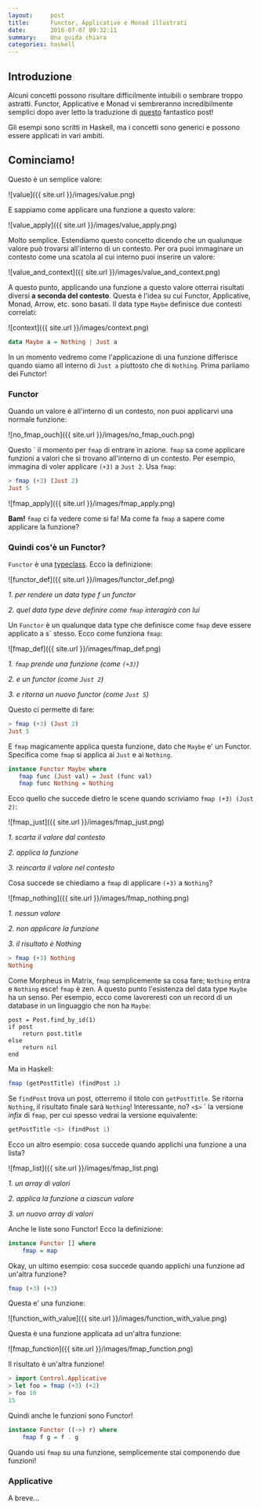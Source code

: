 ```yaml
---
layout:     post
title:      Functor, Applicative e Monad illustrati
date:       2016-07-07 09:32:11
summary:    Una guida chiara
categories: haskell
---
```


## Introduzione

Alcuni concetti possono risultare difficilmente intuibili o sembrare troppo
astratti. Functor, Applicative e Monad vi sembreranno incredibilmente semplici
dopo aver letto la traduzione di [questo](http://adit.io/posts/2013-04-17-functors,_applicatives,_and_monads_in_pictures.html) fantastico post!

Gli esempi sono scritti in Haskell, ma i concetti sono generici e possono essere
applicati in vari ambiti.

## Cominciamo!

Questo &egrave; un semplice valore:

![value]({{ site.url }}/images/value.png)

E sappiamo come applicare una funzione a questo valore:

![value_apply]({{ site.url }}/images/value_apply.png)

Molto semplice. Estendiamo questo concetto dicendo che un qualunque valore pu&ograve;
trovarsi all'interno di un contesto. Per ora puoi immaginare un contesto come una scatola
al cui interno puoi inserire un valore:

![value_and_context]({{ site.url }}/images/value_and_context.png)

A questo punto, applicando una funzione a questo valore otterrai risultati
diversi **a seconda del contesto**. Questa &egrave; l'idea su cui Functor, 
Applicative, Monad, Arrow, etc. sono basati. Il data type `Maybe` definisce
due contesti correlati:

![context]({{ site.url }}/images/context.png)

```haskell
data Maybe a = Nothing | Just a
```

In un momento vedremo come l'applicazione di una funzione differisce quando
siamo all interno di `Just a` piuttosto che di `Nothing`. Prima parliamo dei Functor!

### Functor

Quando un valore &egrave; all'interno di un contesto, non puoi applicarvi una
normale funzione:

![no_fmap_ouch]({{ site.url }}/images/no_fmap_ouch.png)

Questo &grave; il momento per `fmap` di entrare in azione. `fmap` sa come
applicare funzioni a valori che si trovano all'interno di un contesto. Per esempio,
immagina di voler applicare `(+3)` a `Just 2`. Usa `fmap`:

```haskell
> fmap (+3) (Just 2)
Just 5
```
![fmap_apply]({{ site.url }}/images/fmap_apply.png)

**Bam!** `fmap` ci fa vedere come si fa! Ma come fa `fmap` a sapere come applicare
la funzione?

### Quindi cos'&egrave; un Functor?

`Functor` &egrave; una [typeclass](http://learnyouahaskell.com/types-and-typeclasses#typeclasses-101).
Ecco la definizione:

![functor_def]({{ site.url }}/images/functor_def.png)

*1. per rendere un data type f un functor*

*2. quel data type deve definire come `fmap` interagir&agrave; con lui*

Un `Functor` &egrave; un qualunque data type che definisce come `fmap` deve
essere applicato a s&grave; stesso. Ecco come funziona `fmap`:

![fmap_def]({{ site.url }}/images/fmap_def.png)

*1. `fmap` prende una funzione (come `(+3)`)*

*2. e un functor (come `Just 2`)*

*3. e ritorna un nuovo functor (come `Just 5`)*

Questo ci permette di fare:

```haskell
> fmap (+3) (Just 2)
Just 5
```

E `fmap` magicamente applica questa funzione, dato che `Maybe` e' un Functor.
Specifica come `fmap` si applica ai `Just` e ai `Nothing`.
 
 ```haskell
 instance Functor Maybe where
    fmap func (Just val) = Just (func val)
    fmap func Nothing = Nothing
```

Ecco quello che succede dietro le scene quando scriviamo `fmap (+3) (Just 2)`:

![fmap_just]({{ site.url }}/images/fmap_just.png)

*1. scarta il valore dal contesto*

*2. applica la funzione*

*3. reincarta il valore nel contesto*

Cosa succede se chiediamo a `fmap` di applicare `(+3)` a `Nothing`?

![fmap_nothing]({{ site.url }}/images/fmap_nothing.png)

*1. nessun valore*

*2. non applicare la funzione*

*3. il risultato &egrave; Nothing*

```haskell
> fmap (+3) Nothing
Nothing
```

Come Morpheus in Matrix, `fmap` semplicemente sa cosa fare; `Nothing` entra e
`Nothing` esce! `fmap` &egrave; zen. A questo punto l'esistenza del data type
`Maybe` ha un senso. Per esempio, ecco come lavoreresti con un record di un
database in un linguaggio che non ha `Maybe`:

```
post = Post.find_by_id(1)
if post
    return post.title
else
    return nil
end
```

Ma in Haskell:

```haskell
fmap (getPostTitle) (findPost 1)
```

Se `findPost` trova un post, otterremo il titolo con `getPostTitle`. Se ritorna
`Nothing`, il risultato finale sar&agrave; `Nothing`! Interessante, no?
`<$>` &grave; la versione *infix* di `fmap`, per cui spesso vedrai la versione
 equivalente:
 
```haskell
getPostTitle <$> (findPost 1)
```
 
 Ecco un altro esempio: cosa succede quando applichi una funzione a una lista?
 
 ![fmap_list]({{ site.url }}/images/fmap_list.png)

 *1. un array di valori*
 
 *2. applica la funzione a ciascun valore*
 
 *3. un nuovo array di valori*
 
 Anche le liste sono Functor! Ecco la definizione:
 
```haskell
instance Functor [] where
    fmap = map
```

Okay, un ultimo esempio: cosa succede quando applichi una funzione ad un'altra
funzione?

```haskell
fmap (+3) (+3)
```

Questa e' una funzione:

![function_with_value]({{ site.url }}/images/function_with_value.png)

Questa &egrave; una funzione applicata ad un'altra funzione:

![fmap_function]({{ site.url }}/images/fmap_function.png)

Il risultato &egrave; un'altra funzione!

```haskell
> import Control.Applicative
> let foo = fmap (+3) (+2)
> foo 10
15
```

Quindi anche le funzioni sono Functor!

```haskell
instance Functor ((->) r) where
    fmap f g = f . g
```

Quando usi `fmap` su una funzione, semplicemente stai componendo due funzioni!

### Applicative

A breve...